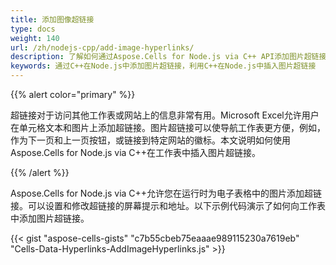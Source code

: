 ```yaml
---
title: 添加图像超链接
type: docs
weight: 140
url: /zh/nodejs-cpp/add-image-hyperlinks/
description: 了解如何通过Aspose.Cells for Node.js via C++ API添加图片超链接。
keywords: 通过C++在Node.js中添加图片超链接，利用C++在Node.js中插入图片超链接
---
```


{{% alert color="primary" %}} 

超链接对于访问其他工作表或网站上的信息非常有用。Microsoft Excel允许用户在单元格文本和图片上添加超链接。图片超链接可以使导航工作表更方便，例如，作为下一页和上一页按钮，或链接到特定网站的徽标。本文说明如何使用Aspose.Cells for Node.js via C++在工作表中插入图片超链接。

{{% /alert %}} 

Aspose.Cells for Node.js via C++允许您在运行时为电子表格中的图片添加超链接。可以设置和修改超链接的屏幕提示和地址。以下示例代码演示了如何向工作表中添加图片超链接。

{{< gist "aspose-cells-gists" "c7b55cbeb75eaaae989115230a7619eb" "Cells-Data-Hyperlinks-AddImageHyperlinks.js" >}}

